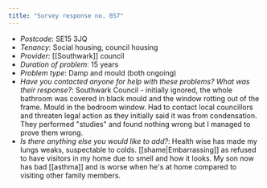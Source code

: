 ```yaml
---
title: "Survey response no. 057"
---
```


- *Postcode*: SE15 3JQ  
- *Tenancy*: Social housing, council housing  
- *Provider*: [[Southwark]] council
- *Duration of problem*: 15 years  
- *Problem type*: Damp and mould (both ongoing)  
- *Have you contacted anyone for help with these problems? What was their response?*: Southwark Council - initially ignored, the whole bathroom was covered in black mould and the window rotting out of the frame. Mould in the bedroom window. Had to contact local councillors and threaten legal action as they initially said it was from condensation.  They performed "studies" and found nothing wrong but I managed to prove them wrong.       
- *Is there anything else you would like to add?*: Health wise has made my lungs weaks, suspectable to colds. [[shame|Embarrassing]] as refused to have visitors in my home due to smell and how it looks. My son now has bad [[asthma]] and is worse when he's at home compared to visiting other family members. 